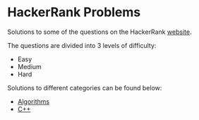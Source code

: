 # HackerRank Problems

Solutions to some of the questions on the HackerRank [website](https://www.hackerrank.com "HackerRank").

The questions are divided into 3 levels of difficulty:
* Easy
* Medium
* Hard

Solutions to different categories can be found below:
* [Algorithms](Algorithms)
* [C++](C++)